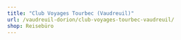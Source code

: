 ```yaml
---
title: "Club Voyages Tourbec (Vaudreuil)"
url: /vaudreuil-dorion/club-voyages-tourbec-vaudreuil/
shop: Reisebüro
---
```

